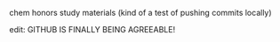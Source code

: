chem honors study materials
(kind of a test of pushing commits locally)

edit: GITHUB IS FINALLY BEING AGREEABLE!
